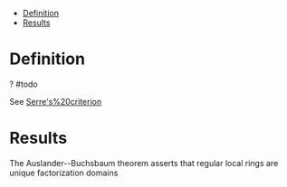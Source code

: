 -   [Definition](#definition)
-   [Results](#results)














# Definition

? \#todo

See [Serre's%20criterion](Serre's%20criterion)

# Results

The Auslander--Buchsbaum theorem asserts that regular local rings are unique factorization domains
